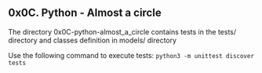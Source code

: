 ## 0x0C. Python - Almost a circle
The directory 0x0C-python-almost_a_circle contains tests in the tests/ directory and classes definition in models/ directory

Use the following command to execute tests: `python3 -m unittest discover tests`